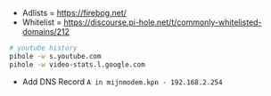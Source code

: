 - Adlists = https://firebog.net/
- Whitelist = https://discourse.pi-hole.net/t/commonly-whitelisted-domains/212
```bash
# youtube history
pihole -w s.youtube.com 
pihole -w video-stats.l.google.com
```
- Add DNS Record `A in mijnmodem.kpn - 192.168.2.254`